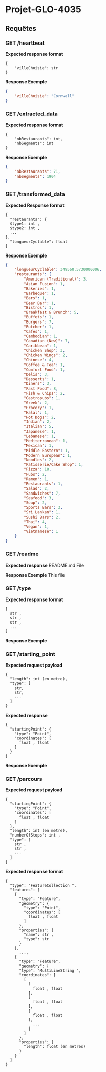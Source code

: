 # Projet-GLO-4035

## Requêtes

### GET /heartbeat

**Expected response format**
```
{
    "villeChoisie": str
}
```

**Response Exemple**
```json
{
    "villeChoisie": "Cornwall"
}
```

### GET /extracted_data

**Expected response format**
```
{
    "nbRestaurants": int,
    "nbSegments": int
}
```

**Response Exemple**
```json
{
    "nbRestaurants": 71,
    "nbSegments": 1904
}
```

### GET /transformed_data

**Expected Response format**
```
{
  "restaurants": {
  $type1: int ,
  $type2: int ,
  ...
},
  "longueurCyclable": float
}
```

**Response Exemple**
```json
{
    "longueurCyclable": 349560.5730000006,
    "restaurants": {
        "American (Traditional)": 3,
        "Asian Fusion": 1,
        "Bakeries": 1,
        "Barbeque": 1,
        "Bars": 1,
        "Beer Bar": 1,
        "Bistros": 1,
        "Breakfast & Brunch": 5,
        "Buffets": 1,
        "Burgers": 7,
        "Butcher": 1,
        "Cafes": 1,
        "Cambodian": 1,
        "Canadian (New)": 7,
        "Caribbean": 1,
        "Chicken Shop": 3,
        "Chicken Wings": 2,
        "Chinese": 4,
        "Coffee & Tea": 1,
        "Comfort Food": 1,
        "Delis": 3,
        "Desserts": 1,
        "Diners": 3,
        "Fast Food": 8,
        "Fish & Chips": 2,
        "Gastropubs": 1,
        "Greek": 2,
        "Grocery": 1,
        "Halal": 1,
        "Hot Dogs": 2,
        "Indian": 2,
        "Italian": 5,
        "Japanese": 1,
        "Lebanese": 1,
        "Mediterranean": 1,
        "Mexican": 1,
        "Middle Eastern": 1,
        "Modern European": 1,
        "Noodles": 2,
        "Patisserie/Cake Shop": 1,
        "Pizza": 18,
        "Pubs": 2,
        "Ramen": 1,
        "Restaurants": 1,
        "Salad": 2,
        "Sandwiches": 7,
        "Seafood": 3,
        "Soup": 2,
        "Sports Bars": 3,
        "Sri Lankan": 1,
        "Sushi Bars": 2,
        "Thai": 4,
        "Vegan": 1,
        "Vietnamese": 1
    }
}
```

### GET /readme

**Expected response**
README.md File

**Response Exemple**
This file

### GET /type

**Expected response format**
```
[
  str ,
  str ,
  str ,
  ...
]
```

**Response Exemple**


### GET /starting_point

**Expected request payload**
```
{
  "length": int (en metre),
  "type": [
    str,
    str,
    ...
  ]
}
```

**Expected response**
```
{
  "startingPoint": {
    "type": "Point",
    "coordinates": [
      float , float
    ]
  }
}
```
**Response Exemple**

### GET /parcours

**Expected request payload**

```
{
  "startingPoint": {
    "type": "Point",
    "coordinates": [
      float , float
    ]
  },
  "length": int (en metre),
  "numberOfStops": int ,
  "type": [
    str ,
    str ,
    ...
  ]
}
```

**Expected response format**
```
{
  "type": "FeatureCollection ",
  "features": [
    {
      "type": "Feature",
      "geometry": {
        "type": "Point",
        "coordinates": [
          float , float
        ]
      },
      "properties": {
        "name": str ,
        "type": str
      }
    },
      ...,
    {
      "type": "Feature",
      "geometry": {
      "type": "MultiLineString ",
      "coordinates": [
        [
          [
            float , float
          ],
          [
            float , float
          ],
          [
            float , float
          ],
            ...
          ]
        ]
      },
      "properties": {
        "length": float (en metres)
      }
    }
  ]
}

